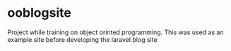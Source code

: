 # ooblogsite
Project while training on object orinted programming. This was used as an example site before developing the laravel blog site
